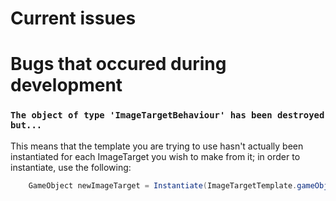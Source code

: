 # Current issues


# Bugs that occured during development

### `The object of type 'ImageTargetBehaviour' has been destroyed but...`
This means that the template you are trying to use hasn't actually been instantiated for each
ImageTarget you wish to make from it; in order to instantiate, use the following:

```csharp
    GameObject newImageTarget = Instantiate(ImageTargetTemplate.gameObject) as GameObject;
```